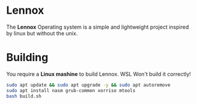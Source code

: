 # Lennox
The **Lennox** Operating system is a simple and lightweight project inspired by linux but without the unix.

# Building
You require a **Linux mashine** to build Lennox. WSL Won't build it correctly!

```bash
sudo apt update && sudo apt upgrade -y && sudo apt autoremove
sudo apt install nasm grub-common xorriso mtools
bash build.sh
```
